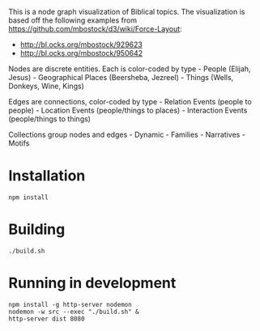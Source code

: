 This is a node graph visualization of Biblical topics. The visualization is based off the following examples from https://github.com/mbostock/d3/wiki/Force-Layout:

- http://bl.ocks.org/mbostock/929623
- http://bl.ocks.org/mbostock/950642

Nodes are discrete entities. Each is color-coded by type
    - People (Elijah, Jesus)
    - Geographical Places (Beersheba, Jezreel)
    - Things (Wells, Donkeys, Wine, Kings)

Edges are connections, color-coded by type
    - Relation Events (people to people)
    - Location Events (people/things to places)
    - Interaction Events (people/things to things)

Collections group nodes and edges
    - Dynamic
        - Families
    - Narratives
    - Motifs


# Installation

```
npm install
```

# Building

```
./build.sh
```

# Running in development

```
npm install -g http-server nodemon
nodemon -w src --exec "./build.sh" &
http-server dist 8080
```
